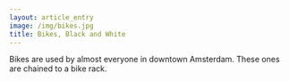 ```yaml
---
layout: article_entry
image: /img/bikes.jpg
title: Bikes, Black and White
---
```


Bikes are used by almost everyone in downtown Amsterdam. These ones are chained to a bike rack.

